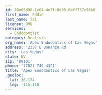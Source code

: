 ```yaml
---
id: 30e05d98-1c64-4e7f-8d05-64ff757c98b0
first_name: Eddie
last_name: Tai
license: DMD
services:
  - Endodontist
category: Dentists
org_name: 'Apex Endodontics of Las Vegas'
address: '2337 E Bonanza Rd'
city: 'Las Vegas'
state: NV
zip: '89101'
phone: '(702) 749-4321'
title: 'Apex Endodontics of Las Vegas'
_geoloc:
  lat: 36.174
  lng: -115.118
---
```

